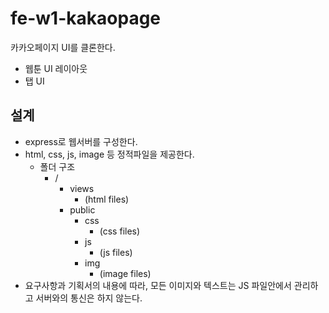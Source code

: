 # fe-w1-kakaopage
카카오페이지 UI를 클론한다.
- 웹툰 UI 레이아웃
- 탭 UI

## 설계
- express로 웹서버를 구성한다.
- html, css, js, image 등 정적파일을 제공한다.
  - 폴더 구조
    - /
      - views
        - (html files)
      - public
        - css
          - (css files)
        - js
          - (js files)
        - img
          - (image files)
- 요구사항과 기획서의 내용에 따라, 모든 이미지와 텍스트는 JS 파일안에서 관리하고 서버와의 통신은 하지 않는다.

